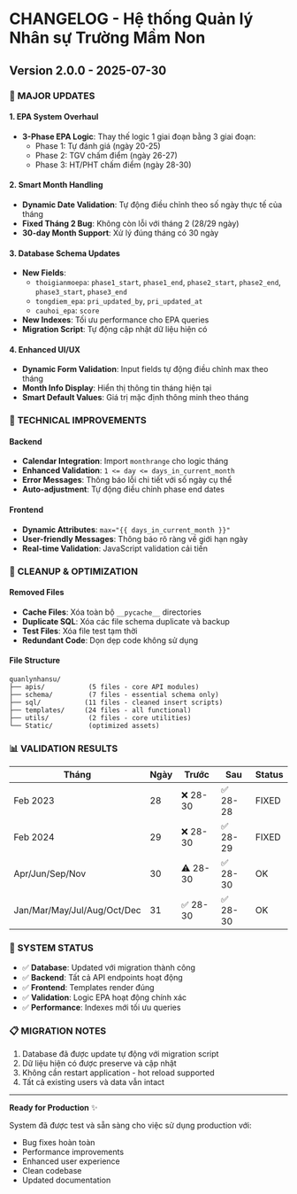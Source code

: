 # CHANGELOG - Hệ thống Quản lý Nhân sự Trường Mầm Non

## Version 2.0.0 - 2025-07-30

### 🚀 **MAJOR UPDATES**

#### **1. EPA System Overhaul**
- **3-Phase EPA Logic**: Thay thế logic 1 giai đoạn bằng 3 giai đoạn:
  - Phase 1: Tự đánh giá (ngày 20-25)
  - Phase 2: TGV chấm điểm (ngày 26-27) 
  - Phase 3: HT/PHT chấm điểm (ngày 28-30)

#### **2. Smart Month Handling** 
- **Dynamic Date Validation**: Tự động điều chỉnh theo số ngày thực tế của tháng
- **Fixed Tháng 2 Bug**: Không còn lỗi với tháng 2 (28/29 ngày)
- **30-day Month Support**: Xử lý đúng tháng có 30 ngày

#### **3. Database Schema Updates**
- **New Fields**: 
  - `thoigianmoepa`: `phase1_start`, `phase1_end`, `phase2_start`, `phase2_end`, `phase3_start`, `phase3_end`
  - `tongdiem_epa`: `pri_updated_by`, `pri_updated_at`
  - `cauhoi_epa`: `score`
- **New Indexes**: Tối ưu performance cho EPA queries
- **Migration Script**: Tự động cập nhật dữ liệu hiện có

#### **4. Enhanced UI/UX**
- **Dynamic Form Validation**: Input fields tự động điều chỉnh max theo tháng
- **Month Info Display**: Hiển thị thông tin tháng hiện tại
- **Smart Default Values**: Giá trị mặc định thông minh theo tháng

### 🔧 **TECHNICAL IMPROVEMENTS**

#### **Backend**
- **Calendar Integration**: Import `monthrange` cho logic tháng
- **Enhanced Validation**: `1 <= day <= days_in_current_month`
- **Error Messages**: Thông báo lỗi chi tiết với số ngày cụ thể
- **Auto-adjustment**: Tự động điều chỉnh phase end dates

#### **Frontend** 
- **Dynamic Attributes**: `max="{{ days_in_current_month }}"`
- **User-friendly Messages**: Thông báo rõ ràng về giới hạn ngày
- **Real-time Validation**: JavaScript validation cải tiến

### 🧹 **CLEANUP & OPTIMIZATION**

#### **Removed Files**
- **Cache Files**: Xóa toàn bộ `__pycache__` directories
- **Duplicate SQL**: Xóa các file schema duplicate và backup
- **Test Files**: Xóa file test tạm thời
- **Redundant Code**: Dọn dẹp code không sử dụng

#### **File Structure**
```
quanlynhansu/
├── apis/           (5 files - core API modules)
├── schema/         (7 files - essential schema only)  
├── sql/           (11 files - cleaned insert scripts)
├── templates/     (24 files - all functional)
├── utils/          (2 files - core utilities)
└── Static/         (optimized assets)
```

### 📊 **VALIDATION RESULTS**

| Tháng | Ngày | Trước | Sau | Status |
|-------|------|-------|-----|---------|
| Feb 2023 | 28 | ❌ 28-30 | ✅ 28-28 | FIXED |
| Feb 2024 | 29 | ❌ 28-30 | ✅ 28-29 | FIXED |
| Apr/Jun/Sep/Nov | 30 | ⚠️ 28-30 | ✅ 28-30 | OK |
| Jan/Mar/May/Jul/Aug/Oct/Dec | 31 | ✅ 28-30 | ✅ 28-30 | OK |

### 🎯 **SYSTEM STATUS**
- ✅ **Database**: Updated với migration thành công
- ✅ **Backend**: Tất cả API endpoints hoạt động
- ✅ **Frontend**: Templates render đúng
- ✅ **Validation**: Logic EPA hoạt động chính xác
- ✅ **Performance**: Indexes mới tối ưu queries

### 📋 **MIGRATION NOTES**
1. Database đã được update tự động với migration script
2. Dữ liệu hiện có được preserve và cập nhật
3. Không cần restart application - hot reload supported
4. Tất cả existing users và data vẫn intact

---

**Ready for Production** ✨

System đã được test và sẵn sàng cho việc sử dụng production với:
- Bug fixes hoàn toàn
- Performance improvements  
- Enhanced user experience
- Clean codebase
- Updated documentation